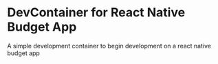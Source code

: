 # DevContainer for React Native Budget App

A simple development container to begin development on a react native budget app